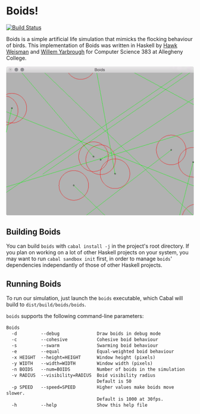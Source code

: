 # Boids!

[![Build Status](https://travis-ci.org/cs383-final/cs383-finalproject.svg?branch=master)](https://travis-ci.org/cs383-final/cs383-finalproject)

Boids is a simple artificial life simulation that mimicks the flocking behaviour of birds. This implementation of Boids was written in Haskell by [Hawk Weisman](http://hawkweisman.me) and [Willem Yarbrough](github.com/yarbroughw) for Computer Science 383 at Allegheny College.

![screenshot](doc/example.png)


## Building Boids

You can build `boids` with `cabal install -j` in the project's root directory. If you plan on working on a lot of other Haskell projects on your system, you may want to run `cabal sandbox init` first, in order to manage `boids`' dependencies independantly of those of other Haskell projects.


## Running Boids

To run our simulation, just launch the `boids` executable, which Cabal will build to `dist/build/boids/boids`.

`boids` supports the following command-line parameters:
```
Boids
  -d         --debug              Draw boids in debug mode
  -c         --cohesive           Cohesive boid behaviour
  -s         --swarm              Swarming boid behaviour
  -e         --equal              Equal-weighted boid behaviour
  -x HEIGHT  --height=HEIGHT      Window height (pixels)
  -y WIDTH   --width=WIDTH        Window width (pixels)
  -n BOIDS   --num=BOIDS          Number of boids in the simulation
  -v RADIUS  --visibility=RADIUS  Boid visibility radius
                                  Default is 50
  -p SPEED   --speed=SPEED        Higher values make boids move slower.
                                  Default is 1000 at 30fps.
  -h         --help               Show this help file

  ```
